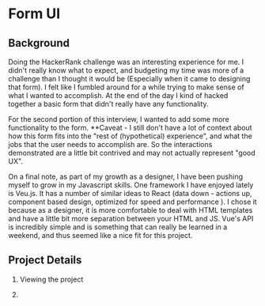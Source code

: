 # Form UI 

##  Background

Doing the HackerRank challenge was an interesting experience for me.  I didn't really know what to expect, and budgeting my time was more of a challenge than I thought it would be (Especially when it came to designing that form).  I felt like I fumbled around for a while trying to make sense of what I wanted to accomplish.  At the end of the day I kind of hacked together a basic form that didn't really have any functionality. 

For the second portion of this interview, I wanted to add some more functionality to the form.  **Caveat - I still don't have a lot of context about how this form fits into the "rest of  (hypothetical) experience", and what the jobs that the user needs to accomplish are.  So the interactions demonstrated are a little bit contrived and may not actually represent "good UX".  

On a final note, as part of my growth as a designer, I have been pushing myself to grow in my Javascript skills.  One framework I have enjoyed lately is Veu.js.  It has a number of similar ideas to React (data down - actions up, component based design, optimized for speed and performance ).  I chose it because as a designer, it is more comfortable to deal with HTML templates and have a little bit more separation between your HTML and JS. Vue's API is incredibly simple and is something that can really be learned in a weekend, and thus seemed like a nice fit for this project. 

## Project Details

1. Viewing the project

2.  

